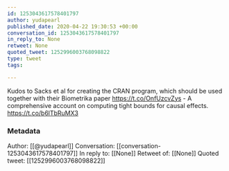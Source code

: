 ```yaml
---
id: 1253043617578401797
author: yudapearl
published_date: 2020-04-22 19:30:53 +00:00
conversation_id: 1253043617578401797
in_reply_to: None
retweet: None
quoted_tweet: 1252996003768098822
type: tweet
tags:

---
```


Kudos to Sacks et al for creating the CRAN program, which should be used together with their Biometrika paper https://t.co/OnfUzcvZys - A comprehensive account on computing tight bounds for causal effects. https://t.co/b6lTbRuMX3

### Metadata

Author: [[@yudapearl]]
Conversation: [[conversation-1253043617578401797]]
In reply to: [[None]]
Retweet of: [[None]]
Quoted tweet: [[1252996003768098822]]
